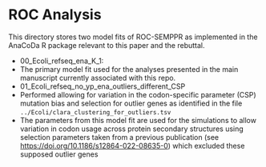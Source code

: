# ROC Analysis

This directory stores two model fits of ROC-SEMPPR as implemented in the AnaCoDa R package relevant to this paper and the rebuttal.

- 00_Ecoli_refseq_ena_K_1:
 - The primary model fit used for the analyses presented in the main manuscript currently associated with this repo.
- 01_Ecoli_refseq_no_yp_ena_outliers_different_CSP
 - Performed allowing for variation in the codon-specific parameter (CSP) mutation bias and selection for outlier genes as identified in the file `../Ecoli/clara_clustering_for_outliers.tsv`
 - The parameters from this model fit are used for the simulations to allow variation in codon usage across protein secondary structures using selection parameters taken from a previous publication (see https://doi.org/10.1186/s12864-022-08635-0) which excluded these supposed outlier genes

